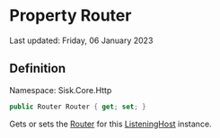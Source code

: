 # Property Router
Last updated: Friday, 06 January 2023

## Definition
Namespace: Sisk.Core.Http

```csharp
public Router Router { get; set; }
```

Gets or sets the [Router](/spec/Sisk/Core/Routing/Router) for this [ListeningHost](/spec/Sisk/Core/Http/ListeningHost) instance.

